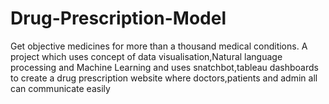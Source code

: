 # Drug-Prescription-Model
Get objective medicines for more than a thousand medical conditions.
A project which uses concept of data visualisation,Natural language processing and Machine Learning and uses snatchbot,tableau dashboards to create a drug prescription website where doctors,patients and admin all can communicate easily 
